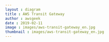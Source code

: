 ```yaml
---
layout : diagram
title : AWS Transit Gateway
author : awsgeek
date : 2019-02-11
image : images/aws-transit-gateway_en.jpg
thumbnail : images/aws-transit-gateway_en.jpg
---
```

